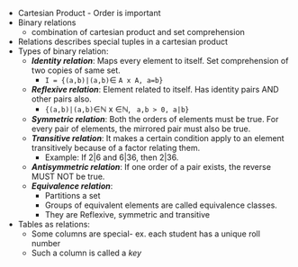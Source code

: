 * Cartesian Product - Order is important
* Binary relations
	* combination of cartesian product and set comprehension
* Relations describes special tuples in a cartesian product
* Types of binary relation:
	* ***Identity relation***:  Maps every element to itself. Set comprehension of two copies of same set. 
		* `I = {(a,b)|(a,b)`$\in$ `A x A, a=b}`
	* ***Reflexive relation***: Element related to itself. Has identity pairs AND  other pairs also.
		* `{(a,b)|(a,b)`$\in$$\mathbb{N}$ x $\in$$\mathbb{N}$, ` a,b > 0, a|b}`
	* ***Symmetric relation***: Both the orders of elements must be true. For every pair of elements, the mirrored pair must also be true.
	* ***Transitive relation***: It makes a certain condition apply to an element transitively because of a factor relating them. 
		* Example: If 2|6 and 6|36, then 2|36.
	* ***Antisymmetric relation***: If one order of a pair exists, the reverse MUST NOT be true.
	* ***Equivalence relation***: 
		* Partitions a set
		* Groups of equivalent elements are called equivalence classes.
		* They are Reflexive, symmetric and transitive
* Tables as relations:
	* Some columns are special- ex. each student has a unique roll number
	* Such a column is called a ${key}$